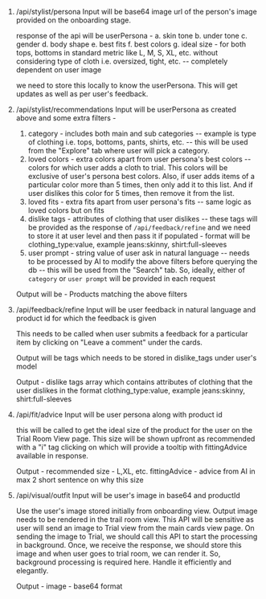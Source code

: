 
1. /api/stylist/persona
	Input will be base64 image url of the person's image provided on the onboarding stage.

	response of the api will be userPersona -
	a. skin tone
	b. under tone
	c. gender
	d. body shape
	e. best fits
	f. best colors
	g. ideal size - for both tops, bottoms in standard metric like L, M, S, XL, etc. without considering type of cloth i.e. oversized, tight, etc. -- completely dependent on user image

	we need to store this locally to know the userPersona. This will get updates as well as per user's feedback.

2. /api/stylist/recommendations
	Input will be userPersona as created above and some extra filters -
	1. category - includes both main and sub categories -- example is type of clothing i.e. tops, bottoms, pants, shirts, etc. -- this will be used from the "Explore" tab where user will pick a category.
	2. loved colors - extra colors apart from user persona's best colors -- colors for which user adds a cloth to trial. This colors will be exclusive of user's persona best colors. Also, if user adds items of a particular color more than 5 times, then only add it to this list. And if user dislikes this color for 5 times, then remove it from the list.
	3. loved fits - extra fits apart from user persona's fits -- same logic as loved colors but on fits
	4. dislike tags - attributes of clothing that user dislikes -- these tags will be provided as the response of `/api/feedback/refine` and we need to store it at user level and then pass it if populated - format will be clothing_type:value, example jeans:skinny, shirt:full-sleeves
	5. user prompt - string value of user ask in natural language -- needs to be processed by AI to modify the above filters before querying the db -- this will be used from the "Search" tab. So, ideally, either of `category` or `user prompt` will be provided in each request

	Output will be -
	Products matching the above filters

3. /api/feedback/refine
	Input will be user feedback in natural language and product id for which the feedback is given

	This needs to be called when user submits a feedback for a particular item by clicking on "Leave a comment" under the cards.

	Output will be tags which needs to be stored in dislike_tags under user's model

	Output -
	dislike tags array which contains attributes of clothing that the user dislikes in the format clothing_type:value, example jeans:skinny, shirt:full-sleeves

4. /api/fit/advice
	Input will be user persona along with product id

	this will be called to get the ideal size of the product for the user on the Trial Room View page. This size will be shown upfront as recommended with a "i" tag clicking on which will provide a tooltip with fittingAdvice available in response.

	Output -
	recommended size - L,XL, etc.
	fittingAdvice - advice from AI in max 2 short sentence on why this size

5. /api/visual/outfit
	Input will be user's image in base64 and productId

	Use the user's image stored initially from onboarding view.
	Output image needs to be rendered in the trail room view. This API will be sensitive as user will send an image to Trial view from the main cards view page. On sending the image to Trial, we should call this API to start the processing in background. Once, we receive the response, we should store this image and when user goes to trial room, we can render it. So, background processing is required here. Handle it efficiently and elegantly.

	Output -
	image - base64 format
